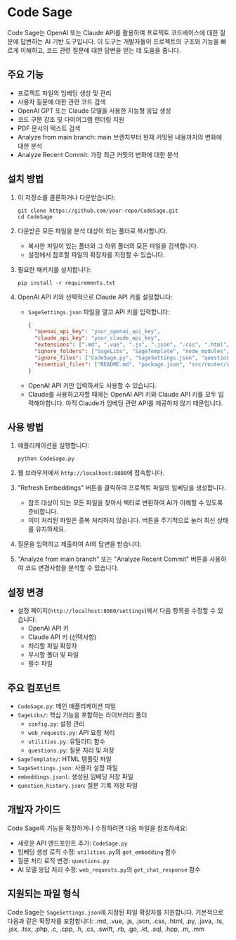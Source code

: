 # Code Sage

Code Sage는 OpenAI 또는 Claude API를 활용하여 프로젝트 코드베이스에 대한 질문에 답변하는 AI 기반 도구입니다. 이 도구는 개발자들이 프로젝트의 구조와 기능을 빠르게 이해하고, 코드 관련 질문에 대한 답변을 얻는 데 도움을 줍니다.

## 주요 기능

- 프로젝트 파일의 임베딩 생성 및 관리
- 사용자 질문에 대한 관련 코드 검색
- OpenAI GPT 또는 Claude 모델을 사용한 지능형 응답 생성
- 코드 구문 강조 및 다이어그램 렌더링 지원
- PDF 문서의 텍스트 검색
- Analyze from main branch: main 브랜치부터 현재 커밋된 내용까지의 변화에 대한 분석
- Analyze Recent Commit: 가장 최근 커밋의 변화에 대한 분석

## 설치 방법

1. 이 저장소를 클론하거나 다운받습니다:
   ```
   git clone https://github.com/your-repo/CodeSage.git
   cd CodeSage
   ```

2. 다운받은 모든 파일을 분석 대상이 되는 폴더로 복사합니다.
   * 복사한 파일이 있는 폴더와 그 하위 폴더의 모든 파일을 검색합니다.
   * 설정에서 참조할 파일의 확장자를 지정할 수 있습니다.

3. 필요한 패키지를 설치합니다:
   ```
   pip install -r requirements.txt
   ```

4. OpenAI API 키와 선택적으로 Claude API 키를 설정합니다:
   - `SageSettings.json` 파일을 열고 API 키를 입력합니다:
     ```json
     {
       "openai_api_key": "your_openai_api_key",
       "claude_api_key": "your_claude_api_key",
       "extensions": [".md", ".vue", ".js", ".json", ".css", ".html", ".py", ".java", ".ts", ".jsx", ".tsx", ".php", ".c", ".cpp", ".h", ".cs", ".swift", ".rb", ".go", ".kt", ".sql", ".hpp", ".m", ".mm"],
       "ignore_folders": ["SageLibs", "SageTemplate", "node_modules", "cypress", ".gradle", ".idea", "build", "test", "bin", "dist", ".vscode", ".git", ".github", ".expo"],
       "ignore_files": ["CodeSage.py", "SageSettings.json", "question_history.json", "embeddings.jsonl", "package-lock.json"],
       "essential_files": ["README.md", "package.json", "src/router/index.js"]
     }
     ```
   - OpenAI API 키만 입력하셔도 사용할 수 있습니다.
   - Claude를 사용하고자할 때에는 OpenAI API 키와 Claude API 키를 모두 입력해야합니다. 아직 Claude가 임베딩 관련 API를 제공하지 않기 때문입니다.

## 사용 방법

1. 애플리케이션을 실행합니다:
   ```
   python CodeSage.py
   ```

2. 웹 브라우저에서 `http://localhost:8080`에 접속합니다.

3. "Refresh Embeddings" 버튼을 클릭하여 프로젝트 파일의 임베딩을 생성합니다.
   * 참조 대상이 되는 모든 파일을 찾아서 벡터로 변환하여 AI가 이해할 수 있도록 준비합니다.
   * 이미 처리된 파일은 중복 처리하지 않습니다. 버튼을 주기적으로 눌러 최신 상태를 유지하세요.

4. 질문을 입력하고 제출하여 AI의 답변을 받습니다.

5. "Analyze from main branch" 또는 "Analyze Recent Commit" 버튼을 사용하여 코드 변경사항을 분석할 수 있습니다.

## 설정 변경

- 설정 페이지(`http://localhost:8080/settings`)에서 다음 항목을 수정할 수 있습니다:
  - OpenAI API 키
  - Claude API 키 (선택사항)
  - 처리할 파일 확장자
  - 무시할 폴더 및 파일
  - 필수 파일

## 주요 컴포넌트

- `CodeSage.py`: 메인 애플리케이션 파일
- `SageLibs/`: 핵심 기능을 포함하는 라이브러리 폴더
  - `config.py`: 설정 관리
  - `web_requests.py`: API 요청 처리
  - `utilities.py`: 유틸리티 함수
  - `questions.py`: 질문 처리 및 저장
- `SageTemplate/`: HTML 템플릿 파일
- `SageSettings.json`: 사용자 설정 파일
- `embeddings.jsonl`: 생성된 임베딩 저장 파일
- `question_history.json`: 질문 기록 저장 파일

## 개발자 가이드

Code Sage의 기능을 확장하거나 수정하려면 다음 파일을 참조하세요:

- 새로운 API 엔드포인트 추가: `CodeSage.py`
- 임베딩 생성 로직 수정: `utilities.py`의 `get_embedding` 함수
- 질문 처리 로직 변경: `questions.py`
- AI 모델 응답 처리 수정: `web_requests.py`의 `get_chat_response` 함수

## 지원되는 파일 형식

Code Sage는 `SageSettings.json`에 지정된 파일 확장자를 지원합니다. 기본적으로 다음과 같은 확장자를 포함합니다:
.md, .vue, .js, .json, .css, .html, .py, .java, .ts, .jsx, .tsx, .php, .c, .cpp, .h, .cs, .swift, .rb, .go, .kt, .sql, .hpp, .m, .mm